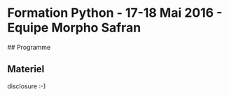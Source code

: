 # Formation Python - 17-18 Mai 2016 - Equipe Morpho Safran

## Programme

## Materiel

disclosure :-)
